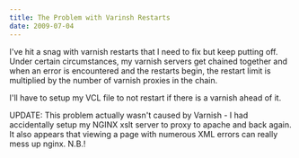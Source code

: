 ```yaml
---
title: The Problem with Varinsh Restarts
date: 2009-07-04
---
```

I've hit a snag with varnish restarts that I need to fix but keep putting off. Under certain circumstances, my varnish servers get chained together and when an error is encountered and the restarts begin, the restart limit is multiplied by the number of varnish proxies in the chain.

I'll have to setup my VCL file to not restart if there is a varnish ahead of it.

UPDATE: This problem actually wasn't caused by Varnish - I had accidentally setup my NGINX xslt server to proxy to apache and back again. It also appears that viewing a page with numerous XML errors can really mess up nginx. N.B.!

